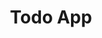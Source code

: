 ---
layout: "../../layouts/LayoutProyecto.astro"
title: "Todo App"
link: "https://gaburra-m.github.io/todo-app/"
image: "/portfolio/proyectos/todo.jpg"
techs: 
    - React
    - JavaScript
    - HTML
    - CSS
    - Figma
status: true
---